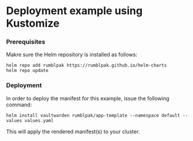# Deployment example using Kustomize

### Prerequisites

Makre sure the Helm repository is installed as follows:

```console
helm repo add rumblpak https://rumblpak.github.io/helm-charts
helm repo update
```

### Deployment

In order to deploy the manifest for this example, issue the
following command:

```console
helm install vaultwarden rumblpak/app-template --namespace default --values values.yaml
```

This will apply the rendered manifest(s) to your cluster.
